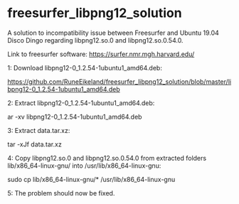 # freesurfer_libpng12_solution

A solution to incompatibility issue between Freesurfer and Ubuntu 19.04 Disco Dingo regarding libpng12.so.0 and libpng12.so.0.54.0.

Link to freesurfer software: https://surfer.nmr.mgh.harvard.edu/



1: Download libpng12-0_1.2.54-1ubuntu1_amd64.deb: 
   
   https://github.com/RuneEikeland/freesurfer_libpng12_solution/blob/master/libpng12-0_1.2.54-1ubuntu1_amd64.deb
   
   


2: Extract libpng12-0_1.2.54-1ubuntu1_amd64.deb:

   ar -xv libpng12-0_1.2.54-1ubuntu1_amd64.deb


3: Extract data.tar.xz:
  
   tar -xJf data.tar.xz


4: Copy libpng12.so.0 and libpng12.so.0.54.0 from extracted folders lib/x86_64-linux-gnu/ into /usr/lib/x86_64-linux-gnu:

   sudo cp lib/x86_64-linux-gnu/* /usr/lib/x86_64-linux-gnu
 
 
5: The problem should now be fixed.
